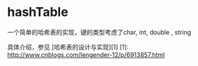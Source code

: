 # hashTable
一个简单的哈希表的实现，键的类型考虑了char, int, double , string

具体介绍，参见 [哈希表的设计与实现][1]
[1]: http://www.cnblogs.com/lengender-12/p/6913857.html
